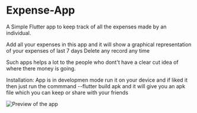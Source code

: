 # Expense-App
A Simple Flutter app to keep track of all the expenses made by an individual.

Add all your expenses in this app and it will show a graphical representation of your expenses of last 7 days
Delete any record any time 

Such apps helps a lot to the people who dont't have a clear cut idea of where there money is going.

Installation:
App is in developmen mode
run it on your device and if liked it then just run the commmand
--flutter build apk
and it will give you an apk file which you can keep or share with your friends


![Preview of the app](https://github.com/KumarArab/Expense-App/blob/master/image.png?raw=true)

